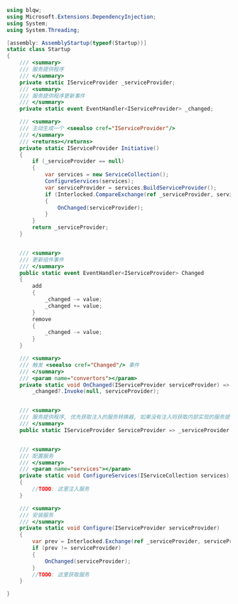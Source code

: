 ﻿```csharp
using blqw;
using Microsoft.Extensions.DependencyInjection;
using System;
using System.Threading;

[assembly: AssemblyStartup(typeof(Startup))]
static class Startup
{
    /// <summary>
    /// 服务提供程序
    /// </summary>
    private static IServiceProvider _serviceProvider;
    /// <summary>
    /// 服务提供程序更新事件
    /// </summary>
    private static event EventHandler<IServiceProvider> _changed;

    /// <summary>
    /// 主动生成一个 <seealso cref="IServiceProvider"/>
    /// </summary>
    /// <returns></returns>
    private static IServiceProvider Initiative()
    {
        if (_serviceProvider == null)
        {
            var services = new ServiceCollection();
            ConfigureServices(services);
            var serviceProvider = services.BuildServiceProvider();
            if (Interlocked.CompareExchange(ref _serviceProvider, serviceProvider, null) == null)
            {
                OnChanged(serviceProvider);
            }
        }
        return _serviceProvider;
    }


    /// <summary>
    /// 更新组件事件
    /// </summary>
    public static event EventHandler<IServiceProvider> Changed
    {
        add
        {
            _changed -= value;
            _changed += value;
        }
        remove
        {
            _changed -= value;
        }
    }

    /// <summary>
    /// 触发 <seealso cref="Changed"/> 事件
    /// </summary>
    /// <param name="convertors"></param>
    private static void OnChanged(IServiceProvider serviceProvider) =>
        _changed?.Invoke(null, serviceProvider);


    /// <summary>
    /// 服务提供程序, 优先获取注入的服务转换器, 如果没有注入则获取内部实现的服务提供程序
    /// </summary>
    public static IServiceProvider ServiceProvider => _serviceProvider ?? Initiative();


    /// <summary>
    /// 配置服务
    /// </summary>
    /// <param name="services"></param>
    private static void ConfigureServices(IServiceCollection services)
    {
        //TODO: 这里注入服务
    }

    /// <summary>
    /// 安装服务
    /// </summary>
    private static void Configure(IServiceProvider serviceProvider)
    {
        var prev = Interlocked.Exchange(ref _serviceProvider, serviceProvider);
        if (prev != serviceProvider)
        {
            OnChanged(serviceProvider);
        }
        //TODO: 这里获取服务
    }

}

```